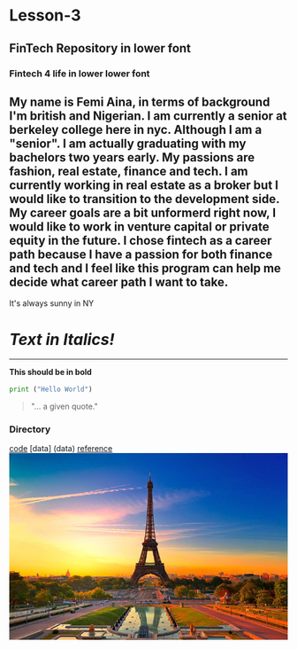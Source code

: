 # Lesson-3
## FinTech Repository in lower font
### Fintech 4 life in lower lower font

My name is Femi Aina, in terms of background I'm british and Nigerian. I am currently a senior at berkeley college here in nyc. Although I am a "senior". I am actually graduating with my bachelors two years early. My passions are fashion, real estate, finance and tech. I am currently working in real estate as a broker but I would like to transition to the development side.
My career goals are a bit unformerd right now, I would like to work in venture capital or private equity in the future.
I chose fintech as a career path because I have a passion for both finance and tech and I feel like this program can help me decide what career path I want to take.
---
It's always sunny in NY
# *Text in Italics!*

---
**This should be in bold**

``` python
print ("Hello World")
```
> "... a given quote."
### Directory

[code](code)
[data] (data)
[reference](reference)
![markdown-image](eiffel-tower.jpg)
